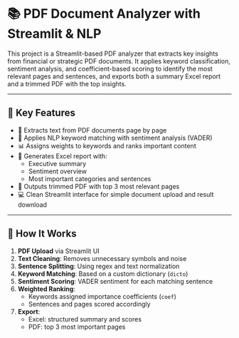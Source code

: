 # 📚 PDF Document Analyzer with Streamlit & NLP

This project is a Streamlit-based PDF analyzer that extracts key insights from financial or strategic PDF documents. It applies keyword classification, sentiment analysis, and coefficient-based scoring to identify the most relevant pages and sentences, and exports both a summary Excel report and a trimmed PDF with the top insights.

---

## 🚀 Key Features

- 📖 Extracts text from PDF documents page by page
- 🧠 Applies NLP keyword matching with sentiment analysis (VADER)
- 📊 Assigns weights to keywords and ranks important content
- 📝 Generates Excel report with:
  - Executive summary
  - Sentiment overview
  - Most important categories and sentences
- 📄 Outputs trimmed PDF with top 3 most relevant pages
- 💻 Clean Streamlit interface for simple document upload and result download

---

## 🧠 How It Works

1. **PDF Upload** via Streamlit UI
2. **Text Cleaning**: Removes unnecessary symbols and noise
3. **Sentence Splitting**: Using regex and text normalization
4. **Keyword Matching**: Based on a custom dictionary (`dicto`)
5. **Sentiment Scoring**: VADER sentiment for each matching sentence
6. **Weighted Ranking**:
   - Keywords assigned importance coefficients (`coef`)
   - Sentences and pages scored accordingly
7. **Export**:
   - Excel: structured summary and scores
   - PDF: top 3 most important pages

